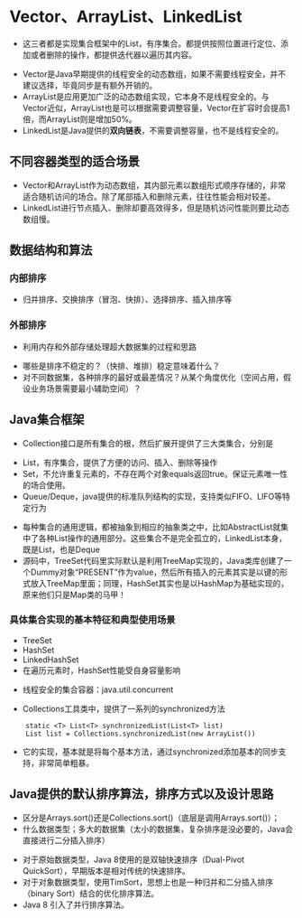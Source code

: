 # Vector、ArrayList、LinkedList
>
- 这三者都是实现集合框架中的List，有序集合。都提供按照位置进行定位、添加或者删除的操作，都提供迭代器以遍历其内容。
>
- Vector是Java早期提供的线程安全的动态数组，如果不需要线程安全，并不建议选择，毕竟同步是有额外开销的。
- ArrayList是应用更加广泛的动态数组实现，它本身不是线程安全的。与Vector近似，ArrayList也是可以根据需要调整容量，Vector在扩容时会提高1倍，而ArrayList则是增加50%。
- LinkedList是Java提供的**双向链表**，不需要调整容量，也不是线程安全的。
>
## 不同容器类型的适合场景
- Vector和ArrayList作为动态数组，其内部元素以数组形式顺序存储的，非常适合随机访问的场合。除了尾部插入和删除元素，往往性能会相对较差。
- LinkedList进行节点插入、删除却要高效得多，但是随机访问性能则要比动态数组慢。
>
## 数据结构和算法
>
### 内部排序
- 归并排序、交换排序（冒泡、快排）、选择排序、插入排序等
### 外部排序
- 利用内存和外部存储处理超大数据集的过程和思路
>
- 哪些是排序不稳定的？（快排、堆排）稳定意味着什么？
- 对不同数据集，各种排序的最好或最差情况？从某个角度优化（空间占用，假设业务场景需要最小辅助空间）？
>
## Java集合框架
>
- Collection接口是所有集合的根，然后扩展开提供了三大类集合，分别是
>
- List，有序集合，提供了方便的访问、插入、删除等操作
- Set，不允许重复元素的，不存在两个对象equals返回true。保证元素唯一性的场合使用。
- Queue/Deque，java提供的标准队列结构的实现，支持类似FIFO、LIFO等特定行为
>
- 每种集合的通用逻辑，都被抽象到相应的抽象类之中，比如AbstractList就集中了各种List操作的通用部分。这些集合不是完全孤立的，LinkedList本身，既是List，也是Deque
- 源码中，TreeSet代码里实际默认是利用TreeMap实现的，Java类库创建了一个Dummy对象“PRESENT”作为value，然后所有插入的元素其实是以键的形式放入TreeMap里面；同理，HashSet其实也是以HashMap为基础实现的，原来他们只是Map类的马甲！
>
### 具体集合实现的基本特征和典型使用场景
>
- TreeSet
- HashSet
- LinkedHashSet
- 在遍历元素时，HashSet性能受自身容量影响
>
- 线程安全的集合容器：java.util.concurrent
>
- Collections工具类中，提供了一系列的synchronized方法
```
    static <T> List<T> synchronizedList(List<T> list)
    List list = Collections.synchronizedList(new ArrayList())
```
- 它的实现，基本就是将每个基本方法，通过synchronized添加基本的同步支持，非常简单粗暴。
>
## Java提供的默认排序算法，排序方式以及设计思路
>
- 区分是Arrays.sort()还是Collections.sort()（底层是调用Arrays.sort()）；
- 什么数据类型；多大的数据集（太小的数据集，复杂排序是没必要的，Java会直接进行二分插入排序）
>
- 对于原始数据类型，Java 8使用的是双轴快速排序（Dual-Pivot QuickSort），早期版本是相对传统的快速排序。
- 对于对象数据类型，使用TimSort，思想上也是一种归并和二分插入排序（binary Sort）结合的优化排序算法。
- Java 8 引入了并行排序算法。